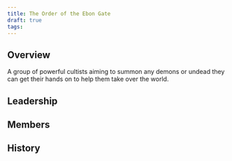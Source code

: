 ```yaml
---
title: The Order of the Ebon Gate
draft: true
tags:
---
```

## Overview
A group of powerful cultists aiming to summon any demons or undead they can get their hands on to help them take over the world.
## Leadership

## Members

## History  
